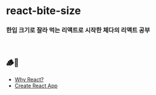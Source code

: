 # react-bite-size
### 한입 크기로 잘라 먹는 리액트로 시작한 체다의 리액트 공부
<br>

## 🪵🚗
- [Why React?](https://github.com/Chedda98/react-bite-size/blob/main/%EA%B3%B5%EB%B6%80%20%EA%B8%B0%EB%A1%9D%EC%9E%A5/why%20react.md)
- [Create React App](https://github.com/Chedda98/react-bite-size/blob/main/%EA%B3%B5%EB%B6%80%20%EA%B8%B0%EB%A1%9D%EC%9E%A5/create%20react%20app.md)